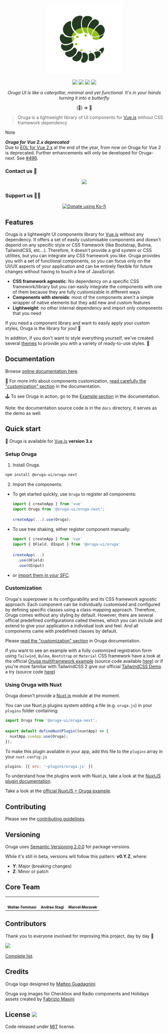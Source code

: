 <p align="center">
    <a href="https://oruga-ui.com">
        <img width="240" src="https://github.com/oruga-ui/oruga/raw/master/packages/docs/public/logo.png" />
    </a>
</p>

<p align="center">
    <a href="https://www.npmjs.com/package/@oruga-ui/oruga-next"><img src="https://img.shields.io/npm/v/@oruga-ui/oruga-next.svg?logo=npm" /></a>
    <a href="https://www.npmjs.com/package/@oruga-ui/oruga-next"><img src="https://img.shields.io/npm/dt/@oruga-ui/oruga-next.svg" /></a>
    <a href="https://github.com/oruga-ui/oruga/actions"><img src="https://github.com/oruga-ui/oruga/actions/workflows/build.yml/badge.svg" /><a>
    <a href="https://codecov.io/gh/oruga-ui/oruga"><img src="https://codecov.io/gh/oruga-ui/oruga/branch/develop/graph/badge.svg?flag=oruga-next" /></a>
</p>

<p align="center">
  <i>Oruga UI is like a caterpillar, minimal and yet functional. It's in your hands turning it into a butterfly</i>
</p>

<p align="center">
(🐛) => 🦋
</p>

> Oruga is a lightweight library of UI components for [Vue.js](https://vuejs.org/) without CSS framework dependency


> [!NOTE]  
> **_Oruga for Vue 2.x deprecated_**  
> Due to [EOL for Vue 2.x](https://v2.vuejs.org/lts/) at the end of the year, from now on Oruga for Vue 2 is deprecated. Further enhancements will only be developed for Oruga-next. See [#496](https://github.com/oruga-ui/oruga/issues/496).

### Contact us 👾

<p align="center">
    <a href="https://discord.gg/RuKuBYN"><img src="https://img.shields.io/badge/chat-on%20discord-7289DA.svg?logo=discord" /></a>
</p>

### Support us ✌🏻

<p align="center">
    <a href="https://ko-fi.com/orugaui"><img alt="Donate using Ko-fi"  src="https://img.shields.io/badge/donate-ko--fi-00AA00.svg?logo=ko-fi" /></a>
</p>


## Features

Oruga is a lightweight UI components library for [Vue.js](https://vuejs.org/) without any dependency.
It offers a set of easily customisable components and doesn't depend on any specific style or CSS framework (like Bootstrap, Bulma, TailwindCSS, etc...). Therefore, it doesn't provide a grid system or CSS utilities, but you can integrate any CSS framework you like.
Oruga provides you with a set of functional components, so you can focus only on the UI/UX aspects of your application and can be entirely flexible for future changes without having to touch a line of JavaScript.

* **CSS framework agnostic**: No dependency on a specific CSS framework/library but you can easily integrate the components with one of them because they are fully customizable in different ways
* **Components with steroids**: most of the components aren't a simple wrapper of native elements but they add new and custom features
* **Lightweight**: no other internal dependency and import only components that you need

If you need a component library and want to easily apply your custom styles, Oruga is the library for you! 🐛

In addition, if you don't want to style everything yourself, we've created several [themes](https://oruga-ui.com/documentation/themes.html) to provide you with a variety of ready-to-use styles. 🦋

## Documentation

Browse [online documentation here](https://oruga-ui.com/documentation/).

💅 For more info about components customization, [read carefully the "customization" section](https://oruga-ui.com/documentation/customisation.html) in the documentation.

🕹 To see Oruga in action, go to the [Example section](https://oruga-ui.com/documentation/#examples) in the documentation.

Note: the documentation source code is in the `docs` directory, it serves as the demo as well.

## Quick start

🐛 Oruga is available for [Vue.js](https://vuejs.org/) **version 3.x** 

### Setup Oruga

1. Install Oruga.

```bash
npm install @oruga-ui/oruga-next
```

2. Import the components:

- To get started quickly, use `Oruga` to register all components:

    ```js
    import { createApp } from 'vue'
    import Oruga from '@oruga-ui/oruga-next';
    
    createApp(...).use(Oruga);
    ```

 - To use tree shaking, either register component manually:

    ```js
    import { createApp } from 'vue'
    import { OField, OInput } from '@oruga-ui/oruga'
    
    createApp(...)
      .use(OField)
      .use(OInput)
    ```
    
 - or [import them in your SFC](https://vuejs.org/guide/components/registration.html#local-registration).

### Customization

Oruga's superpower is its configurability and its CSS framework agnostic approach.
Each component can be individually customised and configured by defining specific classes using a class-mapping approach. Therefore, Oruga comes without any styling by default. However, there are several official predefined configurations called themes, which you can include and extend to give your application a individual look and feel. And all components came with predefined classes by default.

Please [read the "customization" section](https://oruga-ui.com/documentation/customisation.html) in Oruga documentation.

If you want to see an example with a fully customized registration form using `Tailwind`, `Bulma`, `Bootstrap` or `Material` CSS framework have a look at the official [Oruga multiframework example](https://oruga-multiframework-demo.netlify.app/tailwind) (source code available [here](https://github.com/oruga-ui/demo-multiframework)) or if you're more familiar with TailwindCSS 2 give our official [TailwindCSS Demo](https://oruga-tailwindcss-demo.netlify.app/) a try (source code [here](https://github.com/oruga-ui/demo-tailwindcss))

### Using Oruga with Nuxt

Oruga doesn't provide a [Nuxt.js](https://nuxtjs.org) module at the moment.

You can use Nuxt.js plugins system adding a file (e.g. `oruga.js`) in your `plugins` folder containing:

```js
import Oruga from '@oruga-ui/oruga-next';

export default defineNuxtPlugin((nuxtApp) => {
  nuxtApp.vueApp.use(Oruga);
});
```

To make this plugin available in your app, add this file to the `plugins` array in your `nuxt.config.js`

```js
plugins: [{ src: '~plugins/oruga.js' }]
```

To understand how the plugins work with Nuxt.js, take a look at the [NuxtJS plugin documentation](https://nuxtjs.org/guides/configuration-glossary/configuration-plugins).

Take a look at the [official NuxtJS + Oruga example](https://github.com/oruga-ui/demo-nuxtjs).

## Contributing

Please see the [contributing guidelines](./.github/CONTRIBUTING.md).

## Versioning

Oruga uses [Semantic Versioning 2.0.0](https://semver.org/spec/v2.0.0.html) for package versions.

While it's still in beta, versions will follow this pattern: **v0.Y.Z**, where:

* **Y**: Major (breaking changes)
* **Z**: Minor or patch

## Core Team

<table>
  <tr>
    <td align="center"><a href="https://twitter.com/walter_tommasi"><img src="https://avatars0.githubusercontent.com/u/8029488?v=4" width="80px;" alt=""/><br /><sub><b>Walter Tommasi</b></sub></a><br /></td>
    <td align="center"><a href="https://twitter.com/4stagi"><img src="https://avatars0.githubusercontent.com/u/537363?v=4" width="80px;" alt=""/><br /><sub><b>Andrea Stagi</b></sub></a><br /></td>
      <td align="center"><a href="https://github.com/mlmoravek"><img src="https://avatars0.githubusercontent.com/u/25961416?v=4" width="80px;" alt=""/><br /><sub><b>Marcel Moravek</b></sub></a><br /></td>
  </tr>
</table>

## Contributors
Thank you to everyone involved for improving this project, day by day 💚

<a href="https://github.com/oruga-ui/oruga">
  <img
  src="https://contrib.rocks/image?repo=oruga-ui/oruga"
  />
</a>

[Complete list](CONTRIBUTORS.md).

## Credits

Oruga logo designed by [Matteo Guadagnini](mailto:matteoguadagnini67@gmail.com)

Oruga svg images for Checkbox and Radio components and Holidays assets created by [Fabrizio Masini](https://github.com/Nemesis19)

## License <a href="https://github.com/oruga-ui/oruga/blob/master/LICENSE"><img src="https://img.shields.io/npm/l/@oruga-ui/oruga.svg?logo=github" /></a>

Code released under [MIT](https://github.com/oruga-ui/oruga/blob/master/LICENSE) license.

